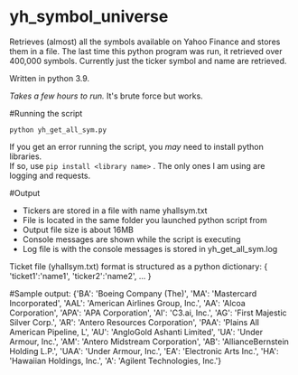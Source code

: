 # yh_symbol_universe
Retrieves (almost) all the symbols available on Yahoo Finance and stores them in a file.
The last time this python program was run, it retrieved over 400,000 symbols. 
Currently just the ticker symbol and name are retrieved.  

Written in python 3.9.

_Takes a few hours to run._  It's brute force but works.

#Running the script
```
python yh_get_all_sym.py
```

If you get an error running the script, you *may* need to install python libraries.  
If so, use `pip install <library name>` .  The only ones I am using are logging and requests.

#Output
- Tickers are stored in a file with name yhallsym.txt 
- File is located in the same folder you launched python script from
- Output file size is about 16MB
- Console messages are shown while the script is executing
- Log file is with the console messages is stored in yh_get_all_sym.log

Ticket file (yhallsym.txt) format is structured as a python dictionary:
{ 'ticket1':'name1', 'ticker2':'name2', ... }  

#Sample output:
{'BA': 'Boeing Company (The)', 'MA': 'Mastercard Incorporated', 'AAL': 'American Airlines Group, Inc.', 'AA': 'Alcoa Corporation', 'APA': 'APA Corporation', 'AI': 'C3.ai, Inc.', 'AG': 'First Majestic Silver Corp.', 'AR': 'Antero Resources Corporation', 'PAA': 'Plains All American Pipeline, L', 'AU': 'AngloGold Ashanti Limited', 'UA': 'Under Armour, Inc.', 'AM': 'Antero Midstream Corporation', 'AB': 'AllianceBernstein Holding L.P.', 'UAA': 'Under Armour, Inc.', 'EA': 'Electronic Arts Inc.', 'HA': 'Hawaiian Holdings, Inc.', 'A': 'Agilent Technologies, Inc.'}
